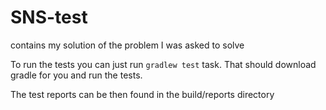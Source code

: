 SNS-test
========

contains my solution of the problem I was asked to solve


To run the tests you can just run `gradlew test` task. That should download gradle for you and run the tests.

The test reports can be then found in the build/reports directory
